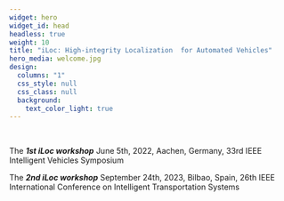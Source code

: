 ```yaml
---
widget: hero
widget_id: head
headless: true
weight: 10
title: "iLoc: High-integrity Localization  for Automated Vehicles"
hero_media: welcome.jpg
design:
  columns: "1"
  css_style: null
  css_class: null
  background:
    text_color_light: true
---
```

<br>

The ***1st iLoc workshop*** June 5th, 2022, Aachen, Germany, 33rd IEEE Intelligent Vehicles Symposium

T﻿he ***2nd iLoc workshop*** September 24th, 2023, Bilbao, Spain, 26th IEEE International Conference on Intelligent Transportation Systems